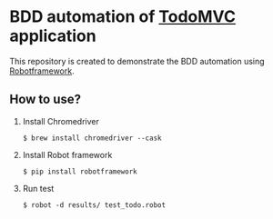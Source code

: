 # BDD automation of [TodoMVC](https://todomvc.com/examples/react/#/) application

This repository is created to demonstrate the BDD automation using [Robotframework](https://robotframework.org/).

## How to use?
1. Install Chromedriver
	```
	$ brew install chromedriver --cask
	```
2. Install Robot framework
	```
	$ pip install robotframework
	```
3. Run test 
	``` 
	$ robot -d results/ test_todo.robot
	```
